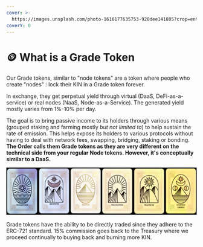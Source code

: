 ```yaml
---
cover: >-
  https://images.unsplash.com/photo-1616177635753-920dee141885?crop=entropy&cs=srgb&fm=jpg&ixid=MnwxOTcwMjR8MHwxfHNlYXJjaHwxfHxpbGx1bWluYXRpfGVufDB8fHx8MTY0MzY5MjgyMg&ixlib=rb-1.2.1&q=85
coverY: 0
---
```


# 🪙 What is a Grade Token

Our Grade tokens, similar to "node tokens" are a token where people who create "nodes" : lock their KIN in a Grade token forever.

In exchange, they get perpetual yield through virtual (DaaS, DeFi-as-a-service) or real nodes (NaaS, Node-as-a-Service). The generated yield mostly varies from 1%-10% per day.

The goal is to bring passive income to its holders through various means (grouped staking and farming mostly _but not limited to_) to help sustain the rate of emission. This helps expose its holders to various protocols without having to deal with network fees, swapping, bridging, staking or bonding. **The Order calls them Grade tokens as they are very different on the technical side from your regular Node tokens. However, it's conceptually similar to a DaaS.**

![](.gitbook/assets/TheFullSet.png)

Grade tokens have the ability to be directly traded since they adhere to the ERC-721 standard. 15% commission goes back to the Treasury where we proceed continually to buying back and burning more KIN.
